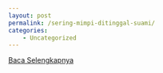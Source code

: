 ```yaml
---
layout: post
permalink: /sering-mimpi-ditinggal-suami/
categories:
    - Uncategorized
---
```


[Baca Selengkapnya](/10)